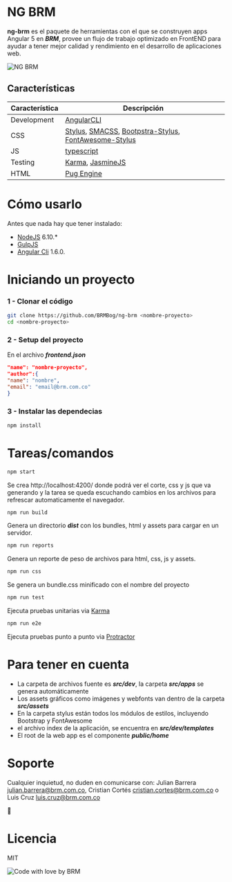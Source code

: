 # NG BRM

**ng-brm** es el paquete de herramientas con el que se construyen apps Angular 5 en ***BRM***, provee un flujo de trabajo optimizado en FrontEND para ayudar a tener mejor calidad y rendimiento en el desarrollo de aplicaciones web.

![NG BRM](https://brm.com.co/images/ng-brm.jpg "NG BRM")

## Características 
|Característica|Descripción|
|------------------|-----------|
|Development|[AngularCLI](https://cli.angular.io)|
|CSS| [Stylus](http://stylus-lang.com/), [SMACSS](https://goo.gl/Skz2Ew), [Bootpstra-Stylus](https://goo.gl/htL5nT), [FontAwesome-Stylus](http://fontawesome.io/)|
|JS|[typescript](https://www.typescriptlang.org/)
|Testing|[Karma](https://karma-runner.github.io), [JasmineJS](https://jasmine.github.io/) |
|HTML| [Pug Engine](pugjs.org)|

# Cómo usarlo
Antes que nada hay que tener instalado:
- [NodeJS](https://nodejs.org/) 6.10.*
- [GulpJS](http://gulpjs.com/)
- [Angular Cli](https://cli.angular.io) 1.6.0.

# Iniciando un proyecto

### 1 - Clonar el código

```bash
git clone https://github.com/BRMBog/ng-brm <nombre-proyecto>
cd <nombre-proyecto>
```
### 2 - Setup del proyecto

En el archivo  ***frontend.json*** 

```json
"name": "nombre-proyecto",
"author":{
"name": "nombre",
"email": "email@brm.com.co"
}
```

### 3 - Instalar las dependecias

```bash
npm install
```

# Tareas/comandos

```bash
npm start
```

Se crea  http://localhost:4200/ donde podrá ver el corte, css y js que va generando y la tarea se queda escuchando cambios en los archivos para refrescar automaticamente el navegador.

```bash
npm run build
```
Genera un directorio ***dist*** con los bundles, html y assets para cargar en un servidor.

```bash
npm run reports
```
Genera un reporte de peso de archivos para html, css, js y assets.

```bash
npm run css
```
Se genera un bundle.css minificado con el nombre del proyecto

```bash
npm run test
```
Ejecuta pruebas unitarias via [Karma](https://karma-runner.github.io)

```bash
npm run e2e
```
Ejecuta pruebas punto a punto  via [Protractor](http://www.protractortest.org/)

# Para tener en cuenta

- La carpeta de archivos fuente es ***src/dev***, la carpeta ***src/apps*** se genera automáticamente
- Los assets gráficos como imágenes y webfonts van dentro de la carpeta ***src/assets***
- En la carpeta stylus están todos los módulos de estilos, incluyendo Bootstrap y FontAwesome
- el archivo index de la aplicación, se encuentra en ***src/dev/templates*** 
- El root de la web app es el componente ***public/home***

# Soporte 

Cualquier inquietud, no duden en comunicarse con:
Julian Barrera julian.barrera@brm.com.co, Cristian Cortés cristian.cortes@brm.com.co o Luis Cruz luis.cruz@brm.com.co 

:muscle:

# Licencia
MIT

![Code with love by BRM](https://www.brm.com.co/by-brm.svg "Code with love by BRM")



